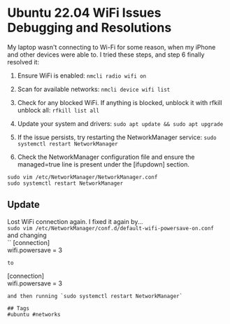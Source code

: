 # Ubuntu 22.04 WiFi Issues Debugging and Resolutions

My laptop wasn't connecting to Wi-Fi for some reason, when my iPhone and other devices were able to. I tried these steps, and step 6 finally resolved it:  

1. Ensure WiFi is enabled:
`nmcli radio wifi on`

2. Scan for available networks:
`nmcli device wifi list`

3. Check for any blocked WiFi. If anything is blocked, unblock it with rfkill unblock all:
`rfkill list all`

4. Update your system and drivers:
`sudo apt update && sudo apt upgrade`

5. If the issue persists, try restarting the NetworkManager service:
`sudo systemctl restart NetworkManager`

6. Check the NetworkManager configuration file and ensure the managed=true line is present under the [ifupdown] section.
```
sudo vim /etc/NetworkManager/NetworkManager.conf
sudo systemctl restart NetworkManager
```

## Update
Lost WiFi connection again. I fixed it again by...  
`sudo vim /etc/NetworkManager/conf.d/default-wifi-powersave-on.conf`  
and changing  
``
[connection]  
wifi.powersave = 3  
```  
to   
```  
[connection]  
wifi.powersave = 3  
```  
and then running `sudo systemctl restart NetworkManager`  

## Tags
#ubuntu #networks
